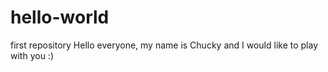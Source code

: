 # hello-world
first repository
Hello everyone, my name is Chucky and I would like to play with you :)
